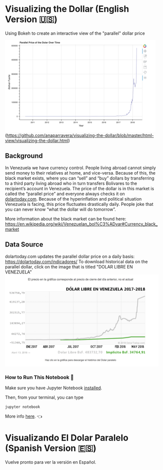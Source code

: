 # Visualizing the Dollar (English Version :us:)

Using Bokeh to create an interactive view of the "parallel" dollar price

<img src="images/screenshot.png" height="300">(https://github.com/anaparravera/visualizing-the-dollar/blob/master/html-view/visualizing-the-dollar.html)

## Background
In Venezuela we have currency control. People living abroad cannot simply send money to their relatives at home, and vice-versa. Because of this, the black market exists, where you can “sell” and “buy” dollars by transferring to a third party living abroad who in turn transfers Bolivares to the recipient’s account in Venezuela. The price of the dollar is in this market is called the “parallel price” and everyone always checks it on [dolartoday.com](https://dolartoday.com). Because of the hyperinflation and political situation Venezuela is facing, this price fluctuates drastically daily. People joke that you can never know “what the dollar will do tomorrow”.

More information about the black market can be found here: https://en.wikipedia.org/wiki/Venezuelan_bol%C3%ADvar#Currency_black_market


## Data Source
dolartoday.com updates the parallel dollar price on a daily basis: https://dolartoday.com/indicadores/
To download historical data on the parallel dollar, click on the image that is titled "DOLAR LIBRE EN VENEZUELA"
<img src="images/grafico.png" width="600">

### How to Run This Notebook :raising_hand:
Make sure you have Jupyter Notebook [installed](https://jupyter.readthedocs.io/en/latest/install.html#new-to-python-and-jupyter).

Then, from your terminal, you can type
```
jupyter notebook
```

More info [here](http://jupyter-notebook-beginner-guide.readthedocs.io/en/latest/execute.html). :point_left:


# Visualizando El Dolar Paralelo (Spanish Version :es:)

Vuelve pronto para ver la versión en Español.
